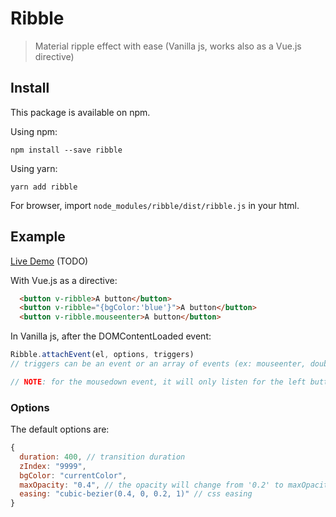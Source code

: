 # Ribble

> Material ripple effect with ease (Vanilla js, works also as a Vue.js directive)

## Install

This package is available on npm.

Using npm:

`npm install --save ribble`

Using yarn:

`yarn add ribble`

For browser, import `node_modules/ribble/dist/ribble.js` in your html.

## Example

[Live Demo](#) (TODO)

With Vue.js as a directive:

```html
  <button v-ribble>A button</button>
  <button v-ribble="{bgColor:'blue'}">A button</button>
  <button v-ribble.mouseenter>A button</button>
```

In Vanilla js, after the DOMContentLoaded event:

```javascript
Ribble.attachEvent(el, options, triggers)
// triggers can be an event or an array of events (ex: mouseenter, doubleclick, etc). It will default to ['mousedown', 'touchstart']

// NOTE: for the mousedown event, it will only listen for the left button.
```

### Options

The default options are:

```js
{
  duration: 400, // transition duration
  zIndex: "9999",
  bgColor: "currentColor",
  maxOpacity: "0.4", // the opacity will change from '0.2' to maxOpacity and the to '0'
  easing: "cubic-bezier(0.4, 0, 0.2, 1)" // css easing
}
```
